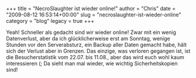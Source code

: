 +++
title = "NecroSlaughter ist wieder online!"
author = "Chris"
date = "2009-08-12 16:53:14+00:00"
slug = "necroslaughter-ist-wieder-online"
category = "blog"
legacy = true
+++

Yeah! Schneller als gedacht sind wir wieder online! Zwar mit ein wenig Datenverlust, aber da ich glücklicherweise erst am Sonntag, wenige Stunden vor den Serverabsturz, ein Backup aller Daten gemacht habe, hält sich der Verlust aber in Grenzen. Das einzige, was verloren gegangen ist, ist die Besucherstatistik vom 22.07. bis 11.08., aber das wird euch wohl kaum interessieren (;
Da sieht man mal wieder, wie wichtig Sicherheitskopien sind! 
